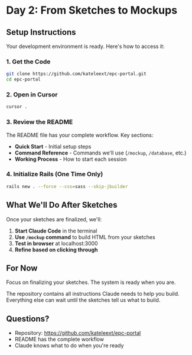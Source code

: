 # Day 2: From Sketches to Mockups

## Setup Instructions

Your development environment is ready. Here's how to access it:

### 1. Get the Code
```bash
git clone https://github.com/kateleext/epc-portal.git
cd epc-portal
```

### 2. Open in Cursor
```bash
cursor .
```

### 3. Review the README
The README file has your complete workflow. Key sections:
- **Quick Start** - Initial setup steps
- **Command Reference** - Commands we'll use (`/mockup`, `/database`, etc.)
- **Working Process** - How to start each session

### 4. Initialize Rails (One Time Only)
```bash
rails new . --force --css=sass --skip-jbuilder
```

## What We'll Do After Sketches

Once your sketches are finalized, we'll:

1. **Start Claude Code** in the terminal
2. **Use `/mockup` command** to build HTML from your sketches
3. **Test in browser** at localhost:3000
4. **Refine based on clicking through**

## For Now

Focus on finalizing your sketches. The system is ready when you are.

The repository contains all instructions Claude needs to help you build. Everything else can wait until the sketches tell us what to build.

## Questions?

- Repository: https://github.com/kateleext/epc-portal
- README has the complete workflow
- Claude knows what to do when you're ready